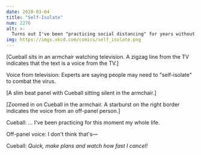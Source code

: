 ```yaml
---
date: 2020-03-04
title: "Self-Isolate"
num: 2276
alt: >-
  Turns out I've been "practicing social distancing" for years without even realizing it was a thing!
img: https://imgs.xkcd.com/comics/self_isolate.png
---
```

[Cueball sits in an armchair watching television. A zigzag line from the TV indicates that the text is a voice from the TV.]

Voice from television: Experts are saying people may need to "self-isolate" to combat the virus.

[A slim beat panel with Cueball sitting silent in the armchair.]

[Zoomed in on Cueball in the armchair. A starburst on the right border indicates the voice from an off-panel person.]

Cueball: ... I've been practicing for this moment my whole life.

Off-panel voice: I don't think that's&mdash;

Cueball: *Quick, make plans and watch how fast I cancel!*